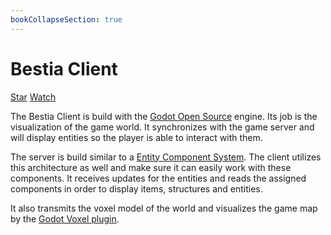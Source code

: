 ```yaml
---
bookCollapseSection: true
---
```

# Bestia Client

<a class="github-button" href="https://github.com/tfelix/bestia-client" data-icon="octicon-star" data-size="large"
data-show-count="true" aria-label="Star tfelix/bestia-client on GitHub">Star</a>
<a class="github-button" href="https://github.com/tfelix/bestia-client/subscription" data-icon="octicon-eye"
data-size="large" data-show-count="true" aria-label="Watch tfelix/bestia-client on GitHub">Watch</a>

The Bestia Client is build with the [Godot Open Source](https://godotengine.org) engine. Its job is the visualization of the game world. It synchronizes with the game server and will display entities so the player is able to interact with them.

The server is build similar to a [Entity Component System](https://en.wikipedia.org/wiki/Entity_component_system). The client utilizes this architecture as well and make sure it can easily work with these components. It receives updates for the entities and reads the assigned components in order to display items, structures and entities.

It also transmits the voxel model of the world and visualizes the game map by the [Godot Voxel plugin](https://github.com/Zylann/godot_voxel).

<script async defer src="https://buttons.github.io/buttons.js"></script>
